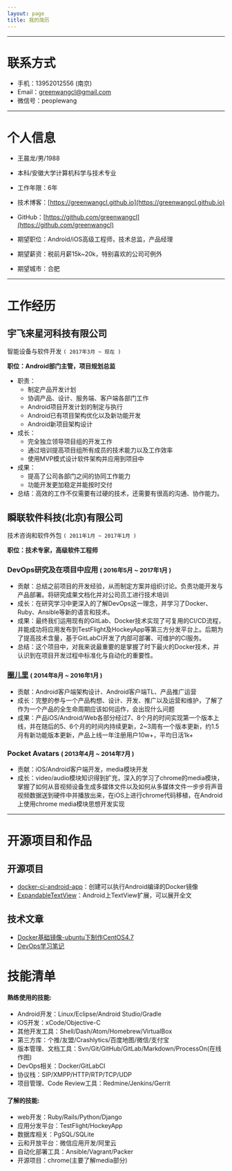 ```yaml
---
layout: page
title: 我的简历
---
```


---

# 联系方式

- 手机：13952012556 (南京)
- Email：greenwangcl@gmail.com
- 微信号：peoplewang

---

# 个人信息

 - 王晨龙/男/1988
 - 本科/安徽大学计算机科学与技术专业
 - 工作年限：6年
 - 技术博客：[https://greenwangcl.github.io](https://greenwangcl.github.io)
 - GitHub：[https://github.com/greenwangcl](https://github.com/greenwangcl)

 - 期望职位：Android/iOS高级工程师，技术总监，产品经理
 - 期望薪资：税前月薪15k~20k，特别喜欢的公司可例外
 - 期望城市：合肥

---

# 工作经历

## 宇飞来星河科技有限公司
智能设备与软件开发 `( 2017年3月 ~ 现在 )`

**职位：Android部门主管，项目规划总监**

- 职责：
    - 制定产品开发计划
    - 协调产品、设计、服务端、客户端各部门工作
    - Android项目开发计划的制定与执行
    - Android已有项目架构优化以及新功能开发
    - Android新项目架构设计
- 成长：
    - 完全独立领导项目组的开发工作
    - 通过培训提高项目组所有成员的技术能力以及工作效率
    - 使用MVP模式设计软件架构并应用到项目中
- 成果：
    - 提高了公司各部门之间的协同工作能力
    - 功能开发更加稳定并能按时交付
- 总结：高效的工作不仅需要有过硬的技术，还需要有很高的沟通、协作能力。

## 瞬联软件科技(北京)有限公司
技术咨询和软件外包 `( 2011年1月 ~ 2017年1月 )`

**职位：技术专家，高级软件工程师**

### DevOps研究及在项目中应用  <small>( 2016年5月 ~ 2017年1月 )</small>

- 贡献：总结之前项目的开发经验，从而制定方案并组织讨论。负责功能开发与产品部署。将研究成果文档化并对公司员工进行技术培训
- 成长：在研究学习中更深入的了解DevOps这一理念，并学习了Docker、Ruby、Ansible等新的语言和技术。
- 成果：最终我们运用现有的GitLab、Docker技术实现了可复用的CI/CD流程，并能成功将应用发布到TestFlight及HockeyApp等第三方分发平台上。后期为了提高技术含量，基于GitLabCI开发了内部可部署、可维护的CI服务。
- 总结：这个项目中，对我来说最重要的是掌握了时下最火的Docker技术，并认识到在项目开发过程中标准化与自动化的重要性。

### [圈儿里](http://www.intracircle.cn/)  <small>( 2014年8月 ~ 2016年1月 )</small>

- 贡献：Android客户端架构设计、Android客户端TL、产品推广运营
- 成长：完整的参与一个产品构想、设计、开发、推广以及运营和维护，了解了作为一个产品的全生命周期应该如何运作，会出现什么问题
- 成果：产品iOS/Android/Web各部分经过7、8个月的时间实现第一个版本上线，并在随后的5、6个月的时间内持续更新，2~3周有一个版本更新，约1.5月有新功能版本更新，产品上线一年注册用户10w+，平均日活1k+

### Pocket Avatars  <small>( 2013年4月 ~ 2014年7月 )</small>

- 贡献：iOS/Android客户端开发，media模块开发
- 成长：video/audio模块知识得到扩充，深入的学习了chrome的media模块，掌握了如何从音视频设备生成多媒体文件以及如何从多媒体文件一步步将声音视频数据送到硬件中并播放出来，在iOS上进行chrome代码移植，在Android上使用chrome media模块思想开发实现

---

# 开源项目和作品

## 开源项目

 - [docker-ci-android-app](https://github.com/greenwangcl/docker-ci-android-app)：创建可以执行Android编译的Docker镜像
 - [ExpandableTextView](https://github.com/greenwangcl/ExpandableTextView)：Android上TextView扩展，可以展开全文

## 技术文章

- [Docker基础镜像-ubuntu下制作CentOS4.7](笔记/2017/01/04/centos-base-docker-image-build)
- [DevOps学习笔记](笔记/2017/01/03/devops-research)

# 技能清单

#### 熟练使用的技能:

- Android开发：Linux/Eclipse/Android Studio/Gradle
- iOS开发：xCode/Objective-C
- 其他开发工具：Shell/Dash/Atom/Homebrew/VirtualBox
- 第三方库：个推/友盟/Crashlytics/百度地图/微信/支付宝
- 版本管理、文档工具：Svn/Git/GitHub/GitLab/Markdown/ProcessOn(在线作图)
- DevOps相关：Docker/GitLabCI
- 协议栈：SIP/XMPP/HTTP/RTP/TCP/UDP
- 项目管理、Code Review工具：Redmine/Jenkins/Gerrit

#### 了解的技能:

- web开发：Ruby/Rails/Python/Django
- 应用分发平台：TestFlight/HockeyApp
- 数据库相关：PgSQL/SQLite
- 云和开放平台：微信应用开发/阿里云
- 自动化部署工具：Ansible/Vagrant/Packer
- 开源项目：chrome(主要了解media部分)
